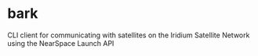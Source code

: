 # bark

CLI client for communicating with satellites on the Iridium Satellite Network using the NearSpace Launch API

